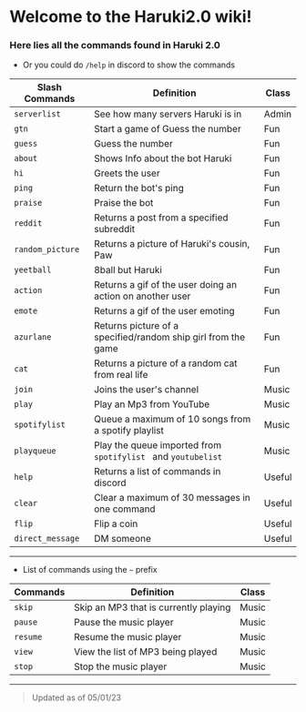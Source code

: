 # Welcome to the Haruki2.0 wiki!

### Here lies all the commands found in Haruki 2.0
* Or you could do `/help` in discord to show the commands
 
| Slash Commands    | Definition                                                    | Class  |
|-------------------|---------------------------------------------------------------|--------|
| `serverlist`      | See how many servers Haruki is in                             | Admin  |
| `gtn`             | Start a game of Guess the number                              | Fun    |
| `guess`           | Guess the number                                              | Fun    | 
| `about`           | Shows Info about the bot Haruki                               | Fun    |
| `hi`              | Greets the user                                               | Fun    |
| `ping`            | Return the bot's ping                                         | Fun    |
| `praise`          | Praise the bot                                                | Fun    |
| `reddit`          | Returns a post from a specified subreddit                     | Fun    |
| `random_picture`  | Returns a picture of Haruki's cousin, Paw                     | Fun    |
| `yeetball`        | 8ball but Haruki                                              | Fun    |
| `action`          | Returns a gif of the user doing an action on another user     | Fun    |
| `emote`           | Returns a gif of the user emoting                             | Fun    |
| `azurlane`        | Returns picture of a specified/random ship girl from the game | Fun    |
| `cat`             | Returns a picture of a random cat from real life              | Fun    |
| `join`            | Joins the user's channel                                      | Music  |
| `play`            | Play an Mp3 from YouTube                                      | Music  |
| `spotifylist`     | Queue a maximum of 10 songs from a spotify playlist           | Music  |
| `playqueue`       | Play the queue imported from `spotifylist ` and `youtubelist` | Music  |
| `help`            | Returns a list of commands in discord                         | Useful |
| `clear`           | Clear a maximum of 30 messages in one command                 | Useful |
| `flip`            | Flip a coin                                                   | Useful |
| `direct_message`  | DM someone                                                    | Useful |
-----------------------------------------------------------------------------------------------
* List of commands using the `~` prefix

| Commands | Definition                            | Class |
|----------|---------------------------------------|-------|
| `skip`   | Skip an MP3 that is currently playing | Music |
| `pause`  | Pause the music player                | Music |
| `resume` | Resume the music player               | Music |
| `view`   | View the list of MP3 being played     | Music |
| `stop`   | Stop the music player                 | Music |
-----------------------------------------------------------------------------------------------

> Updated as of 05/01/23